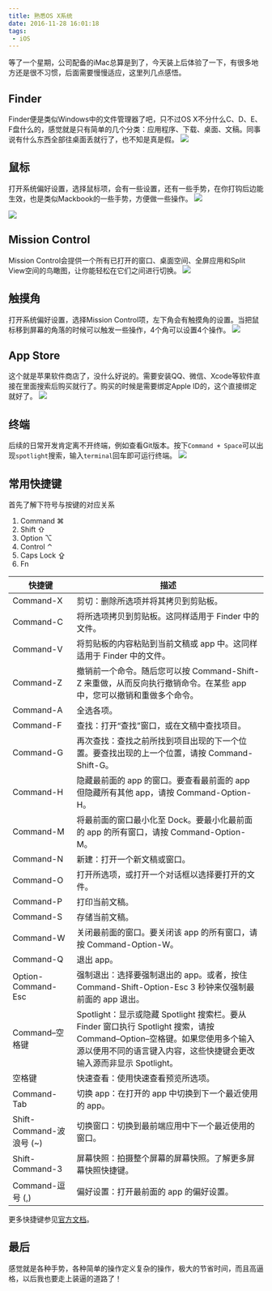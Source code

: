 ```yaml
---
title: 熟悉OS X系统
date: 2016-11-28 16:01:18
tags:
 - iOS
---
```


等了一个星期，公司配备的iMac总算是到了，今天装上后体验了一下，有很多地方还是很不习惯，后面需要慢慢适应，这里列几点感悟。

<!-- more -->

## Finder
Finder便是类似Windows中的文件管理器了吧，只不过OS X不分什么C、D、E、F盘什么的，感觉就是只有简单的几个分类：应用程序、下载、桌面、文稿。同事说有什么东西全部往桌面丢就行了，也不知是真是假。
![](http://7xryow.com1.z0.glb.clouddn.com/2016/11/osx1.jpg)

## 鼠标
打开系统偏好设置，选择鼠标项，会有一些设置，还有一些手势，在你打钩后边能生效，也是类似Mackbook的一些手势，方便做一些操作。
![](http://7xryow.com1.z0.glb.clouddn.com/2016/11/osx2.jpg)

![](http://7xryow.com1.z0.glb.clouddn.com/2016/11/osx3.jpg)

## Mission Control
Mission Control会提供一个所有已打开的窗口、桌面空间、全屏应用和Split View空间的鸟瞰图，让你能轻松在它们之间进行切换。
![](http://7xryow.com1.z0.glb.clouddn.com/2016/11/osx5.png)

## 触摸角
打开系统偏好设置，选择Mission Control项，左下角会有触摸角的设置。当把鼠标移到屏幕的角落的时候可以触发一些操作，4个角可以设置4个操作。
![](http://7xryow.com1.z0.glb.clouddn.com/2016/11/osx4.jpg)

## App Store
这个就是苹果软件商店了，没什么好说的。需要安装QQ、微信、Xcode等软件直接在里面搜索后购买就行了。购买的时候是需要绑定Apple ID的，这个直接绑定就好了。
![](http://7xryow.com1.z0.glb.clouddn.com/2016/11/osx7.jpg)

## 终端
后续的日常开发肯定离不开终端，例如查看Git版本。按下``Command + Space``可以出现``spotlight``搜索，输入``terminal``回车即可运行终端。
![](http://7xryow.com1.z0.glb.clouddn.com/2016/11/osx6.jpg)

## 常用快捷键
首先了解下符号与按键的对应关系
1. Command ⌘
2. Shift ⇧
3. Option ⌥
4. Control ⌃
5. Caps Lock ⇪
6. Fn


| 快捷键     | 描述 |
| ------------ | ------------ |
|Command-X|	剪切：删除所选项并将其拷贝到剪贴板。|
|Command-C|	将所选项拷贝到剪贴板。这同样适用于 Finder 中的文件。|
|Command-V|	将剪贴板的内容粘贴到当前文稿或 app 中。这同样适用于 Finder 中的文件。|
|Command-Z|	撤销前一个命令。随后您可以按 Command-Shift-Z 来重做，从而反向执行撤销命令。在某些 app 中，您可以撤销和重做多个命令。|
|Command-A|	全选各项。|
|Command-F|	查找：打开“查找”窗口，或在文稿中查找项目。|
|Command-G|	再次查找：查找之前所找到项目出现的下一个位置。要查找出现的上一个位置，请按 Command-Shift-G。|
|Command-H|	隐藏最前面的 app 的窗口。要查看最前面的 app 但隐藏所有其他 app，请按 Command-Option-H。|
|Command-M|	将最前面的窗口最小化至 Dock。要最小化最前面的 app 的所有窗口，请按 Command-Option-M。|
|Command-N|	新建：打开一个新文稿或窗口。|
|Command-O|	打开所选项，或打开一个对话框以选择要打开的文件。|
|Command-P|	打印当前文稿。|
|Command-S|	存储当前文稿。|
|Command-W|	关闭最前面的窗口。要关闭该 app 的所有窗口，请按 Command-Option-W。|
|Command-Q|	退出 app。|
|Option-Command-Esc|	强制退出：选择要强制退出的 app。或者，按住 Command-Shift-Option-Esc 3 秒钟来仅强制最前面的 app 退出。|
|Command–空格键|	Spotlight：显示或隐藏 Spotlight 搜索栏。要从 Finder 窗口执行 Spotlight 搜索，请按 Command–Option–空格键。如果您使用多个输入源以便用不同的语言键入内容，这些快捷键会更改输入源而非显示 Spotlight。|
|空格键|	快速查看：使用快速查看预览所选项。|
|Command-Tab|	切换 app：在打开的 app 中切换到下一个最近使用的 app。|
|Shift-Command-波浪号 (~)|	切换窗口：切换到最前端应用中下一个最近使用的窗口。|
|Shift-Command-3|	屏幕快照：拍摄整个屏幕的屏幕快照。了解更多屏幕快照快捷键。|
|Command-逗号 (,)|	偏好设置：打开最前面的 app 的偏好设置。|
更多快捷键参见[官方文档](https://support.apple.com/zh-cn/HT201236)。

## 最后
感觉就是各种手势，各种简单的操作定义复杂的操作，极大的节省时间，而且高逼格，以后我也要走上装逼的道路了！
